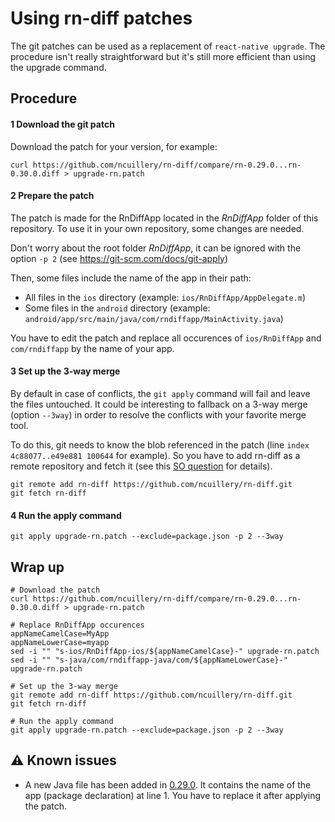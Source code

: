 # Using rn-diff patches

The git patches can be used as a replacement of `react-native upgrade`. The procedure isn't really
straightforward but it's still more efficient than using the upgrade command.

## Procedure

#### 1 Download the git patch

Download the patch for your version, for example:

```shell
curl https://github.com/ncuillery/rn-diff/compare/rn-0.29.0...rn-0.30.0.diff > upgrade-rn.patch
```

#### 2 Prepare the patch

The patch is made for the RnDiffApp located in the *RnDiffApp* folder of this repository.
To use it in your own repository, some changes are needed.

Don't worry about the root folder *RnDiffApp*, it can be ignored with the option `-p 2`
(see https://git-scm.com/docs/git-apply)

Then, some files include the name of the app in their path:

- All files in the `ios` directory (example: `ios/RnDiffApp/AppDelegate.m`)
- Some files in the `android` directory (example:
`android/app/src/main/java/com/rndiffapp/MainActivity.java`)

You have to edit the patch and replace all occurences of `ios/RnDiffApp` and `com/rndiffapp`
by the name of your app.

#### 3 Set up the 3-way merge

By default in case of conflicts, the `git apply` command will fail and leave the files untouched.
It could be interesting to fallback on a 3-way merge (option `--3way`) in order to resolve the
conflicts with your favorite merge tool.

To do this, git needs to know the blob referenced in the patch
(line `index 4c88077..e49e881 100644` for example). So you have to add rn-diff as a remote
repository and fetch it (see this [SO question](http://stackoverflow.com/questions/33577383/git-apply-3way-error-repository-lacks-the-necessary-blob-to-fall-back-on-3-way) 
for details).

```shell
git remote add rn-diff https://github.com/ncuillery/rn-diff.git
git fetch rn-diff
```

#### 4 Run the apply command
```shell
git apply upgrade-rn.patch --exclude=package.json -p 2 --3way
```


## Wrap up

```shell
# Download the patch
curl https://github.com/ncuillery/rn-diff/compare/rn-0.29.0...rn-0.30.0.diff > upgrade-rn.patch

# Replace RnDiffApp occurences
appNameCamelCase=MyApp
appNameLowerCase=myapp
sed -i "" "s-ios/RnDiffApp-ios/${appNameCamelCase}-" upgrade-rn.patch
sed -i "" "s-java/com/rndiffapp-java/com/${appNameLowerCase}-" upgrade-rn.patch

# Set up the 3-way merge
git remote add rn-diff https://github.com/ncuillery/rn-diff.git
git fetch rn-diff

# Run the apply command
git apply upgrade-rn.patch --exclude=package.json -p 2 --3way
```

## :warning: Known issues

- A new Java file has been added in [0.29.0](https://github.com/ncuillery/rn-diff/compare/rn-0.28.0...rn-0.29.0#diff-dc772a7e567909f837c8078e7db52a27R1).
It contains the name of the app (package declaration) at line 1. You have to replace
it after applying the patch.
